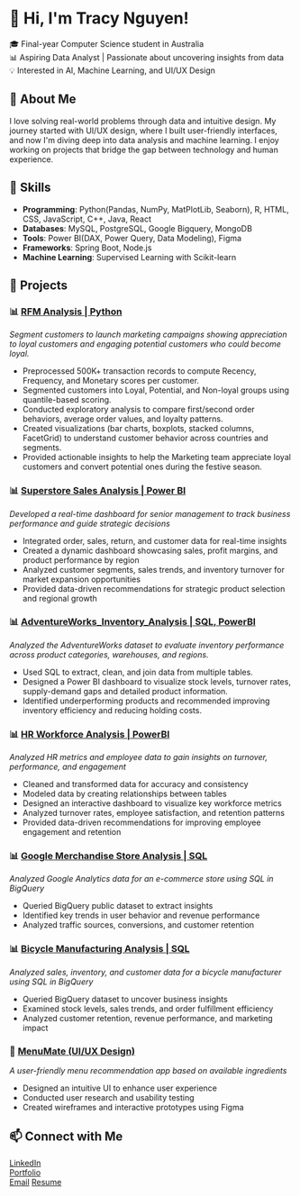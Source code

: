 # 👋 Hi, I'm Tracy Nguyen!  

🎓 Final-year Computer Science student in Australia  
📊 Aspiring Data Analyst | Passionate about uncovering insights from data  
💡 Interested in AI, Machine Learning, and UI/UX Design  

## 🚀 About Me  
I love solving real-world problems through data and intuitive design. My journey started with UI/UX design, where I built user-friendly interfaces, and now I'm diving deep into data analysis and machine learning. I enjoy working on projects that bridge the gap between technology and human experience.  

## 🔧 Skills  
- **Programming**: Python(Pandas, NumPy, MatPlotLib, Seaborn), R, HTML, CSS, JavaScript, C++, Java, React
- **Databases**: MySQL, PostgreSQL, Google Bigquery, MongoDB  
- **Tools**: Power BI(DAX, Power Query, Data Modeling), Figma
- **Frameworks**: Spring Boot, Node.js
- **Machine Learning**: Supervised Learning with Scikit-learn 

## 📌 Projects  
### 📊 [RFM Analysis | Python](https://github.com/nhi0412/Python_RFM_Analysis/tree/main)
*Segment customers to launch marketing campaigns showing appreciation to loyal customers and engaging potential customers who could become loyal.*
- Preprocessed 500K+ transaction records to compute Recency, Frequency, and Monetary scores per customer.
- Segmented customers into Loyal, Potential, and Non-loyal groups using quantile-based scoring.
- Conducted exploratory analysis to compare first/second order behaviors, average order values, and loyalty patterns.
- Created visualizations (bar charts, boxplots, stacked columns, FacetGrid) to understand customer behavior across countries and segments.
- Provided actionable insights to help the Marketing team appreciate loyal customers and convert potential ones during the festive season.

### 📊 [Superstore Sales Analysis | Power BI](https://github.com/nhi0412/PowerBI_SuperStore_Sales_and_Expansion_Potential_Analysis/tree/main)
*Developed a real-time dashboard for senior management to track business performance and guide strategic decisions*
- Integrated order, sales, return, and customer data for real-time insights
- Created a dynamic dashboard showcasing sales, profit margins, and product performance by region
- Analyzed customer segments, sales trends, and inventory turnover for market expansion opportunities
- Provided data-driven recommendations for strategic product selection and regional growth

### 📊 [AdventureWorks_Inventory_Analysis | SQL, PowerBI](https://github.com/nhi0412/SQL_PowerBI_Adventureworks_Inventory_Analysis)
*Analyzed the AdventureWorks dataset to evaluate inventory performance across product categories, warehouses, and regions.*
- Used SQL to extract, clean, and join data from multiple tables.
- Designed a Power BI dashboard to visualize stock levels, turnover rates, supply-demand gaps and detailed product information.
- Identified underperforming products and recommended improving inventory efficiency and reducing holding costs.

### 📊 [HR Workforce Analysis | PowerBI](https://github.com/nhi0412/PowerBI_HR_Workforce_Analysis)
*Analyzed HR metrics and employee data to gain insights on turnover, performance, and engagement*
- Cleaned and transformed data for accuracy and consistency
- Modeled data by creating relationships between tables
- Designed an interactive dashboard to visualize key workforce metrics
- Analyzed turnover rates, employee satisfaction, and retention patterns
- Provided data-driven recommendations for improving employee engagement and retention

### 📊 [Google Merchandise Store Analysis | SQL](https://github.com/nhi0412/SQL_Google_Merchandise_Store_Analysis)  
*Analyzed Google Analytics data for an e-commerce store using SQL in BigQuery*  
- Queried BigQuery public dataset to extract insights  
- Identified key trends in user behavior and revenue performance  
- Analyzed traffic sources, conversions, and customer retention  

### 📊 [Bicycle Manufacturing Analysis | SQL](https://github.com/nhi0412/SQL_Bicycle_Manufacture_Analysis)
*Analyzed sales, inventory, and customer data for a bicycle manufacturer using SQL in BigQuery*
- Queried BigQuery dataset to uncover business insights
- Examined stock levels, sales trends, and order fulfillment efficiency
- Analyzed customer retention, revenue performance, and marketing impact

### 🎨 [**MenuMate** (UI/UX Design)](https://ngocthiennhi9a2.wixsite.com/tracyng)  
*A user-friendly menu recommendation app based on available ingredients*  
- Designed an intuitive UI to enhance user experience  
- Conducted user research and usability testing  
- Created wireframes and interactive prototypes using Figma  


## 📫 Connect with Me  
[LinkedIn](https://www.linkedin.com/in/tracy-nguyen-86687a241/)  
[Portfolio](https://silicon-base-535.notion.site/Tracy-Nguyen-19faffefd9b7807b913fecbd38e3803d?pvs=4)  
[Email](mailto:ngocthiennhi9a2@gmail.com)
[Resume](https://drive.google.com/file/d/1hLparge0rq37U5a7mXrsLpUayjoIrRIn/view?usp=sharing)

